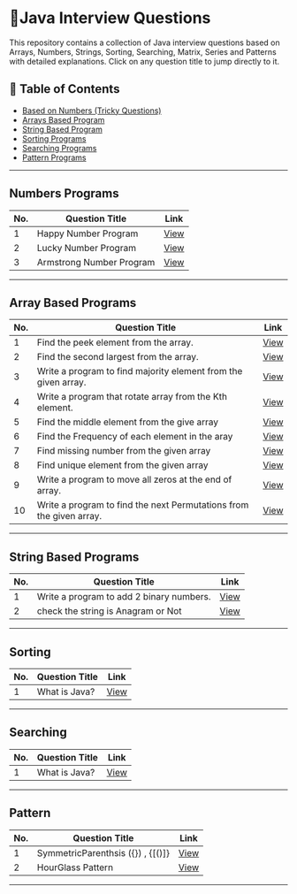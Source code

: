 # 🎯Java Interview Questions

This repository contains a collection of Java interview questions based on Arrays, Numbers, Strings, Sorting, Searching, Matrix, Series and Patterns  with detailed explanations. Click on any question title to jump directly to it.


## 📜 Table of Contents
- [Based on Numbers (Tricky Questions)](#numbers-programs)
- [Arrays Based Program](#array-based-programs)
- [String Based Program](#string-based-programs)
- [Sorting Programs](#sorting)
- [Searching Programs](#searching)
- [Pattern Programs](#pattern)

---

## Numbers Programs


| No. | Question Title | Link |
|----|--------------|------|
| 1  | Happy Number Program | [View](https://github.com/Prashant2468/Java-Practice-Questions/blob/main/Numbers/HappyNumber.java) |
| 2  | Lucky Number Program | [View](https://github.com/Prashant2468/Java-Practice-Questions/blob/main/Numbers/LuckyNumber.java) |
| 3  | Armstrong Number Program | [View](https://github.com/Prashant2468/Java-Practice-Questions/blob/main/Numbers/ArmstrongNumber.java) |

---

## Array Based Programs

| No. | Question Title | Link |
|----|--------------|------|
| 1  | Find the peek element from the array.| [View](https://github.com/Prashant2468/Java-Practice-Questions/blob/main/Arrays/PeekElement.java) |
| 2  | Find the second largest from the array.| [View](https://github.com/Prashant2468/Java-Practice-Questions/blob/main/Arrays/SecondLargestNumber.java) |
| 3  | Write a program to find majority element from the given array. | [View](https://github.com/Prashant2468/Java-Practice-Questions/blob/main/Arrays/MajorityElement.java)|
| 4  | Write a program that rotate array from the Kth element. | [View](https://github.com/Prashant2468/Java-Practice-Questions/blob/main/Arrays/Rotate_from_kth_element) 
| 5  | Find the middle element from the give array | [View](https://github.com/Prashant2468/Java-Practice-Questions/blob/main/Arrays/FindMid.java) 
| 6  | Find the Frequency of each element in the aray | [View](https://github.com/Prashant2468/Java-Practice-Questions/blob/main/Arrays/CountFrequency.java) 
| 7  | Find missing number from the given array | [View](https://github.com/Prashant2468/Java-Practice-Questions/blob/main/Arrays/MissingNumber.java) 
| 8  | Find unique element from the given array | [View](https://github.com/Prashant2468/Java-Practice-Questions/blob/main/Arrays/FindUniqueElement.java) 
| 9  | Write a program to move all zeros at the end of array. | [View](https://github.com/Prashant2468/Java-Practice-Questions/blob/main/Arrays/MoveAllZerosToEnd.java)
| 10  | Write a program to find the next Permutations from the given array. | [View](https://github.com/Prashant2468/Java-Practice-Questions/blob/main/Arrays/NextPermutations.java)


---

## String Based Programs

| No. | Question Title | Link |
|----|--------------|------|
| 1  | Write a program to add 2 binary numbers. | [View](https://github.com/Prashant2468/Java-Practice-Questions/blob/main/Strings/AddBinaryNumbers.java)
| 2  | check the string is Anagram or Not | [View](https://github.com/Prashant2468/Java-Practice-Questions/blob/main/Strings/AnagramString.java)


---

## Sorting

| No. | Question Title | Link |
|----|--------------|------|
| 1  | What is Java? | [View](questions/what-is-java.md) |

---

## Searching

| No. | Question Title | Link |
|----|--------------|------|
| 1  | What is Java? | [View](questions/what-is-java.md) |

---

## Pattern

| No. | Question Title | Link |
|----|--------------|------|
| 1  | SymmetricParenthsis ({}) , {[()]} | [View](https://github.com/Prashant2468/Java-Practice-Questions/blob/main/Parenthesis/SymmetricParenthsis.java) |
| 2  | HourGlass Pattern| [View](https://github.com/Prashant2468/Java-Practice-Questions/blob/main/Patterns/HourGlassWithChar.java) |



---

